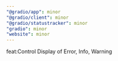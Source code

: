 ```yaml
---
"@gradio/app": minor
"@gradio/client": minor
"@gradio/statustracker": minor
"gradio": minor
"website": minor
---
```


feat:Control Display of Error, Info, Warning
